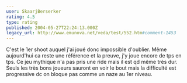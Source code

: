 ```yaml
---
user: SkaarjBerserker
rating: 4.5
type: rating
published: 2004-05-27T22:24:13.000Z
legacy_url: http://www.emunova.net/veda/test/552.htm#comment-1453
---
```

C'est le 1er shoot auquel j'ai joué donc impossible d'oublier. Même aujourd'hui ca reste une référence et la preuve, j'y joue encore de tps en tps. Ce jeu mythique n'a pas pris une ride mais il est qd même très dur. Seuls les très bons joueurs sauront en voir le bout mais la difficulté est progressive dc on bloque pas comme un naze au 1er niveau.